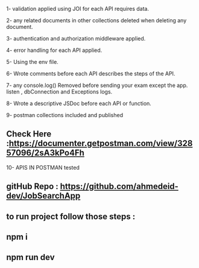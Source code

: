 1- validation applied using JOI for each API requires data.

2- any related documents in other collections deleted when deleting any document.

3- authentication and authorization middleware applied.

4- error handling for each API applied.

5- Using the env file.

6- Wrote comments before each API describes the steps of the API.

7- any console.log() Removed before sending your exam except the app. listen , dbConnection and Exceptions logs.

8- Wrote a descriptive JSDoc before each API or function.

9- postman collections included and published

## Check Here :https://documenter.getpostman.com/view/32857096/2sA3kPo4Fh
10- APIS IN POSTMAN tested

## gitHub Repo : https://github.com/ahmedeid-dev/JobSearchApp

## to run project follow those steps :

## npm i
## npm run dev
